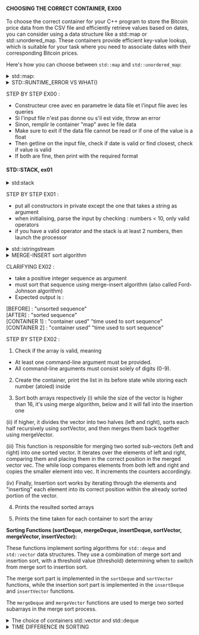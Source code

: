 <h4> CHOOSING THE CORRECT CONTAINER, EX00 </h4>

To choose the correct container for your C++ program to store the Bitcoin price data from the CSV file and efficiently retrieve values based on dates, you can consider using a data structure like a std::map or std::unordered_map. These containers provide efficient key-value lookup, which is suitable for your task where you need to associate dates with their corresponding Bitcoin prices.

Here's how you can choose between `std::map` and `std::unordered_map`:

<details>
<summary>std::map:</summary>

 The std::map is a standard template library (STL) container in C++ that represents an associative array. It stores elements in a sorted order based on their keys, and provides fast lookup, insertion, and deletion of elements. Specifically, std::map is implemented as a self-balancing binary search tree (usually a Red-Black Tree), which ensures efficient performance for various operations. Note that `std::map enforces` unique keys meaning that if you try to insert a key that already exists, the value associated with that key will be updated.

* Use a `std::map` if you want to store the data in a sorted order based on dates. This can be useful if you need to retrieve data in a chronological order.

* `std::map` uses a binary search tree (typically a Red-Black Tree) internally, which keeps the elements sorted by the key (date in your case).
This container provides logarithmic time complexity for insertion and retrieval operations.

Here are some key characteristics and functions associated with `std::map`:

**Declaration and Initialization:**
```
#include <map>

std::map<KeyType, ValueType> mapName;
```

`KeyType` is the type of the key (e.g., std::string for dates in your case).
`ValueType` is the type of the value associated with each key (e.g., float for Bitcoin prices).

**Inserting Elements:**

```
mapName[key] = value;  // Direct assignment
mapName.insert(std::make_pair(key, value));  // Using insert function
```

**Accessing Elements**

```
ValueType value = mapName[key]; // Retrieves the value associated with the key.
```

**Checking if a key exists**

```
if (mapName.find(key) != mapName.end()) {
    // Key exists in the map
}
```

**Iterating over elements**

```
for (auto it = mapName.begin(); it != mapName.end(); ++it) {
    KeyType key = it->first;
    ValueType value = it->second;
    // Do something with key and value
}
```
**Erasing Elements, getting size of the map...**

```
mapName.erase(key); // Removes the element with the specified key
```

</details>

<details> <summary>STD::RUNTIME_ERROR VS WHAT()</summary>

**Custom Exception Class:**

The key difference is that the first code snippet is about creating a custom exception class, which allows you to define your own types of exceptions with custom behavior. The second code snippet is actually throwing an instance of an existing exception class, std::runtime_error, which is part of the standard C++ library.

```
class FileNotOpen: public std::exception 
{
    public:
        virtual const char* what() const throw();
};

const char* BitcoinExchange::FileNotOpen::what() const throw(){
    return ("there was an error opening a file.");
};
```

* This code defines a custom exception `class FileNotOpen` that inherits from `std::exception`. This means `FileNotOpen` is a type of exception.

* The `FileNotOpen` class overrides the what function, which is a virtual function defined in `std::exception`. The what function is used to provide a description of the exception.

* In this case, when an instance of `FileNotOpen` is thrown, it will return the error message "there was an error opening a file." when the what function is called.

```
throw std::runtime_error("too large number");
```

* This line is throwing an instance of `std::runtime_error`, which is a standard C++ exception class. It takes a string message as an argument.

* This type of exception is used to indicate a runtime error. If this exception is thrown and not caught, it will propagate up the call stack until it is caught by an appropriate catch block.

So, to summarize:

The first code snippet is about defining a custom exception class with its own behavior and message.
The second code snippet is about throwing an instance of an existing exception class with a specific error message.

Both approaches have their use cases. Creating a custom exception class can be useful when you have specific types of errors that need specialized handling. Throwing standard library exceptions is appropriate for common error conditions that don't need custom behavior.

</details>

STEP BY STEP EX00 : 
*	Constructeur cree avec en parametre le data file et l'input file avec les queries
*	Si l'input file n'est pas donne ou s'il est vide, throw an error
*	Sinon, remplir le container "map" avec le file data
*	Make sure to exit if the data file cannot be read or if one of the value is a float
*	Then getline on the input file, check if date is valid or find closest, check if value is valid
*	If both are fine, then print with the required format

<h4> STD::STACK, ex01</h4>

<details>
<summary> std:stack</summary>

Certainly! In C++, a stack is a container that provides a Last-In, First-Out (LIFO) data structure. This means that the last element added to the stack is the first one to be removed.

<h6>Characteristics of a Stack:</h6>

**LIFO Structure:**
* The last element added to the stack is the first one to be removed.

**Operations:**
* `push(element):` Adds an element to the top of the stack.
* `pop():` Removes the top element from the stack.
* `top():` Returns a reference to the top element without removing it.
* `empty():` Checks if the stack is empty.
* `size():` Returns the number of elements in the stack.

**Implementation:**
* Stacks can be implemented using various data structures like arrays, linked lists, or dynamically resizing arrays (e.g., `std::vector` in C++).

**Usage:**
* Stacks are used in various algorithms and applications, such as expression evaluation, parsing, recursion, undo functionality in applications, and more.

**C++ Stack Container (std::stack):**
* In C++, the Standard Template Library (STL) provides a container called std::stack which is an adapter class that uses other containers (like std::deque, std::vector, or std::list) as its underlying implementation. It provides the stack functionality with an easy-to-use interface.

</details>

STEP BY STEP EX01 : 
*	put all constructors in private except the one that takes a string as argument
*	when initialising, parse the input by checking : numbers < 10, only valid operators 
*	if you have a valid operator and the stack is at least 2 numbers, then launch the processor

<details> <summary> std::istringstream</summary>


In the context of the code you provided, a "token" refers to a single unit or element extracted from the input string. In this case, a token could be a number (e.g., "123"), an operator (e.g., "+"), or any other valid element in the expression.   

The std::istringstream object (iss) identifies tokens based on whitespace characters (spaces, tabs, newlines, etc.). When you use the >> operator with iss, it reads from the stream until it encounters a whitespace character. It then considers the characters it has read as a single token.   

For example, if input is the string "123 + 45 * 6", then the tokens extracted from iss would be:   

"123"   
"+"   
"45"   
"*"   
"6"   

The while (iss >> token) loop continues until there are no more tokens to extract. In each iteration, iss >> token attempts to extract a token and store it in the token variable. If successful, the loop continues; if no more tokens can be extracted (usually because the end of the string has been reached), the loop terminates.   

Keep in mind that the behavior of iss >> token can vary depending on the formatting of the input string. For example, if the input string used a different delimiter (e.g., commas), you might need to customize how tokens are identified and extracted.   

</details>

<details> <summary> MERGE-INSERT sort algorithm </summary>

The "merge-insert" sort algorithm is a hybrid sorting algorithm that combines the principles of both merge sort and insertion sort. This approach is particularly useful for sorting sequences of data that may have some pre-existing order, as it can take advantage of this order to achieve better performance.


<details> </summary> Merge Sort:</summary>
Merge sort is a classic, efficient, and stable comparison-based sorting algorithm. It follows the "divide and conquer" paradigm. Here's how it works:

* Divide: The unsorted list is divided into two equal halves (or approximately equal if the size is odd).

* Conquer: Each half is recursively sorted. This process continues until we reach a base case where the list contains only one element (which is already considered sorted).

* Merge: The sorted halves are then merged back together. During this process, the elements are compared and arranged in the correct order.

The merge step is the most crucial part of merge sort and is where the algorithm gets its name.

* Base Case: The recursion stops when the list size is reduced to one or zero, as a list of one or zero elements is inherently sorted.

Merge sort has an average and worst-case time complexity of O(n log n), making it very efficient for large data sets. It's also a stable sorting algorithm, meaning that the relative order of equal elements is preserved.
</details>


<details>
<summary>Insert Sort</summary>

Insertion sort is a simple and intuitive sorting algorithm that builds the final sorted array one element at a time. It works like this:

* Construction of the Sorted Array: The algorithm starts with the second element in the array (assuming the first element is considered to be already sorted).

* Comparisons and Swaps: It compares the current element with the previous elements in the sorted section. If the current element is smaller, it's moved to the appropriate position in the sorted section.

This process is repeated for all elements in the array, effectively constructing a sorted section at the beginning.
Insertion sort has an average and worst-case time complexity of O(n^2), which makes it less efficient than more advanced algorithms like merge sort for large data sets. However, it has low constant factors and performs well on nearly sorted data or small lists.

It's worth noting that for small input sizes, insertion sort can outperform more complex algorithms due to its simplicity and lower constant factors. That's why hybrid sorting algorithms (like merge-insert sort) may switch to insertion sort when the input size is small.

</details>

</details>

CLARIFYING EX02 : 
* take a positive integer sequence as argument
* must sort that sequence using merge-insert algorithm (also called Ford-Johnson algorithm)
* Expected output is : 

[BEFORE] : "unsorted sequence"   
[AFTER] : "sorted sequence"   
[CONTAINER 1] : "container used" "time used to sort sequence"   
[CONTAINER 2] : "container used" "time used to sort sequence"   

STEP BY STEP EX02 :  

1. Check if the array is valid, meaning 
* At least one command-line argument must be provided.
* All command-line arguments must consist solely of digits (0-9).

2. Create the container, print the list in its before state while storing each number (atoied) inside

3. Sort both arrays respectively 
(i) while the size of the vector is higher than 16, it's using merge algorithm, below and it will fall into the insertion one

(ii) if higher, it divides the vector into two halves (left and right), sorts each half recursively using sortVector, and then merges them back together using mergeVector.

(iii) This function is responsible for merging two sorted sub-vectors (left and right) into one sorted vector. It iterates over the elements of left and right, comparing them and placing them in the correct position in the merged vector vec. The while loop compares elements from both left and right and copies the smaller element into vec. It increments the counters accordingly.

(iv) Finally, Insertion sort works by iterating through the elements and "inserting" each element into its correct position within the already sorted portion of the vector.

4. Prints the resulted sorted arrays 

4. Prints the time taken for each container to sort the array


**Sorting Functions (sortDeque, mergeDeque, insertDeque, sortVector, mergeVector, insertVector):**

These functions implement sorting algorithms for `std::deque` and `std::vector` data structures. They use a combination of merge sort and insertion sort, with a threshold value (threshold) determining when to switch from merge sort to insertion sort.

The merge sort part is implemented in the `sortDeque` and `sortVector` functions, while the insertion sort part is implemented in the `insertDeque` and `insertVector` functions.

The `mergeDeque` and `mergeVector` functions are used to merge two sorted subarrays in the merge sort process.

<details> 
<summary> The choice of containers std::vector and std::deque</summary>

<h4>std::vector: </h4>

**Advantages:**

std::vector is a dynamic array that provides fast random access to elements. This means that accessing elements by index is efficient (O(1) complexity).

It provides efficient sequential access to elements.
It can dynamically resize itself to accommodate more elements.

**Usage:**

`std::vector` is used when the program wants to take advantage of fast random access to elements and does not require frequent insertions or deletions in the middle of the sequence.

**In the Code:**

`std::vector` is used to create the container vec to store the integers from the command-line arguments. It's used to demonstrate sorting with this container.


<h4>std::deque (Double-Ended Queue):</h4>

**Advantages:**    

`std::deque` is a dynamic data structure that allows fast insertion and deletion at both ends (front and back) of the sequence (O(1) complexity).

It's efficient for operations like push_front, pop_front, push_back, and pop_back.

**Usage:**

`std::deque` is used when the program needs to perform a variety of operations at both ends of the sequence, such as adding elements to the front or back, or removing elements from the front or back.

**In the Code:**

`std::deque` is used to create the container deq to store the integers from the command-line arguments. It's used to demonstrate sorting with this container.

**Why Both?:**

Using both std::vector and std::deque allows the program to showcase the flexibility and efficiency of different container types. It demonstrates that depending on the specific requirements of a task (e.g., the need for random access or efficient insertion/removal at both ends), different container types may be more suitable.    

By implementing sorting algorithms for both containers, the code provides a comparison of their performance in the context of the specific sorting operations being performed. This can be useful for understanding the strengths and weaknesses of different container types in different scenarios.    

</details>

<details> <summary>TIME DIFFERENCE IN SORTING</summary>

The variation in sorting times between `std::vector` and `std::deque` can be attributed to the underlying data structures and how they handle element storage and access. Here are some factors that could contribute to the differences in sorting times:

**Data Structure Differences:**

* `std::vector` is a dynamically resizing array. Elements are stored in contiguous memory locations. This allows for fast random access to elements, which is efficient for algorithms like quicksort.

* `std::deque` is a double-ended queue. It typically uses multiple blocks of memory, and elements are not guaranteed to be stored in contiguous memory. Inserting and removing elements from the beginning or end of a deque is generally faster compared to a vector, but random access to elements may be slower.


**Algorithmic Considerations:**

Depending on the size and structure of the data, different sorting algorithms may perform better. For example, quicksort tends to perform well on random data, while mergesort is more consistent and performs well on almost all types of data.

**Optimizations by the Standard Library Implementation:**

The standard library implementation you're using may have specific optimizations or tweaks for `std::vector` and `std::deque` operations. These can affect performance.

**Compiler Optimizations:**

Different compilers and compiler settings may generate different machine code, affecting the execution time of algorithms.

**Size of Data:**

The performance characteristics of different containers can vary based on the size of the data. For very small datasets, the overhead of managing blocks of memory in `std::deque` might make it slower. For very large datasets, cache locality and access patterns become more significant factors.

**Specifics of Your Data:**

The specific values and arrangement of elements in your dataset can influence the performance of the sorting algorithms. For example, some algorithms perform better or worse with certain types of data distributions.

Overall, the differences in sorting times between `std::vector` and `std::deque` are a result of a combination of these factors. It's not uncommon for different data structures to have varying performance characteristics for different types of operations.


Le code que vous avez partagé est une implémentation d'un algorithme de tri appelé "Tri Fusion" (Merge Sort) en C++. Voici une explication en termes généraux :

La fonction sortVector trie un vecteur d'entiers en utilisant l'algorithme de tri fusion.

Si la taille du vecteur est inférieure ou égale à 1, il est considéré déjà trié et la fonction se termine.
Sinon, si la taille du vecteur est inférieure ou égale à un seuil (dans ce cas 16), la fonction utilise un autre algorithme de tri appelé "Tri par Insertion" (insertVector).
Sinon, la fonction divise le vecteur en deux moitiés, trie chaque moitié récursivement en appelant sortVector, puis fusionne les deux moitiés triées en appelant mergeVector.
La fonction mergeVector fusionne deux vecteurs triés (gauche et droite) en un seul vecteur trié.

Elle initialise trois indices : i pour le vecteur final, j pour le vecteur de gauche, et k pour le vecteur de droite.
Tant que j et k sont inférieurs à leurs tailles respectives, elle compare les éléments de gauche et de droite et les ajoute au vecteur final en incrémentant les indices appropriés.
La fonction insertVector trie un vecteur en utilisant l'algorithme de tri par insertion.

Elle parcourt le vecteur à partir du deuxième élément.
Pour chaque élément, elle le compare avec les éléments précédents et le place à la bonne position dans la séquence triée.
En bref, le code met en œuvre l'algorithme de tri fusion, qui divise récursivement le vecteur en sous-vecteurs, les trie individuellement, puis les fusionne pour obtenir un vecteur trié. Si le vecteur est assez petit, il utilise l'algorithme de tri par insertion pour gagner en efficacité.

</details>
